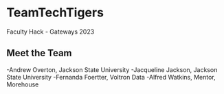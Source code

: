# TeamTechTigers
Faculty Hack - Gateways 2023
## Meet the Team
-Andrew Overton, Jackson State University
-Jacqueline Jackson, Jackson State University
-Fernanda Foertter, Voltron Data
-Alfred Watkins, Mentor, Morehouse 

